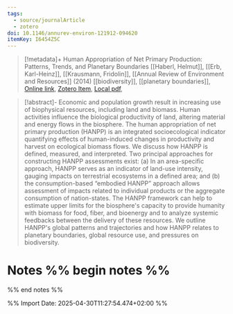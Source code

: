 ```yaml
---
tags:
  - source/journalArticle
  - zotero
doi: 10.1146/annurev-environ-121912-094620
itemKey: I6454Z5C
---
```

>[!metadata]+
> Human Appropriation of Net Primary Production: Patterns, Trends, and Planetary Boundaries
> [[Haberl, Helmut]], [[Erb, Karl-Heinz]], [[Krausmann, Fridolin]], 
> [[Annual Review of Environment and Resources]] (2014)
> [[biodiversity]], [[planetary boundaries]], 
> [Online link](https://www.annualreviews.org/content/journals/10.1146/annurev-environ-121912-094620), [Zotero Item](zotero://select/library/items/I6454Z5C), [Local pdf](file://C:/Users/aburg/Documents/references/zotero/storage/B74QWQBE/Haberl2014_HumanAppropriation.pdf), 

>[!abstract]-
>Economic and population growth result in increasing use of biophysical resources, including land and biomass. Human activities influence the biological productivity of land, altering material and energy flows in the biosphere. The human appropriation of net primary production (HANPP) is an integrated socioecological indicator quantifying effects of human-induced changes in productivity and harvest on ecological biomass flows. We discuss how HANPP is defined, measured, and interpreted. Two principal approaches for constructing HANPP assessments exist: (a) In an area-specific approach, HANPP serves as an indicator of land-use intensity, gauging impacts on terrestrial ecosystems in a defined area; and (b) the consumption-based “embodied HANPP” approach allows assessment of impacts related to individual products or the aggregate consumption of nation-states. The HANPP framework can help to estimate upper limits for the biosphere&apos;s capacity to provide humanity with biomass for food, fiber, and bioenergy and to analyze systemic feedbacks between the delivery of these resources. We outline HANPP&apos;s global patterns and trajectories and how HANPP relates to planetary boundaries, global resource use, and pressures on biodiversity.

# Notes %% begin notes %%

%% end notes %%




%% Import Date: 2025-04-30T11:27:54.474+02:00 %%
